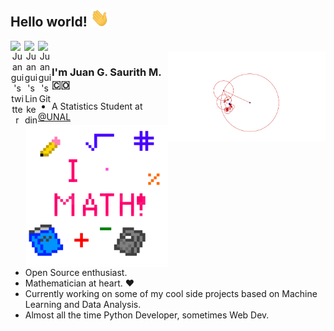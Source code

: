 <!-- This was made by Juan G. Saurith M. -->

## Hello world! <img src="./Hi.gif" width="30px"></h2>

<div align="center" width="100%">
    <a href="https://twitter.com/JuanGSaurithM">
        <img align="left" alt="Juangui's twitter" width="22px" src="https://cdn.jsdelivr.net/npm/simple-icons@v3/icons/twitter.svg" />
    </a>
    <a href="https://www.linkedin.com/in/jsaurith/">
        <img align="left" alt="Juangui's Linkedin" width="22px" src="https://cdn.jsdelivr.net/npm/simple-icons@v3/icons/linkedin.svg" />
    </a>
    <a href="https://github.com/MrZaurik">
        <img align="left" alt="Juangui's Git" width="22px" src="https://cdn.jsdelivr.net/npm/simple-icons@v3/icons/github.svg" />
    </a>
</div>
<br />

<img align="right" width="50%" alt="GIF" src="./cat.gif#gh-light-mode-only" />

<img align="right" width="45%" alt="GIF" src="./math.gif#gh-dark-mode-only" />

### I'm Juan G. Saurith M. 🇨🇴
- A Statistics Student at [@UNAL](https://unal.edu.co/)
- Open Source enthusiast.
- Mathematician at heart. ❤
- Currently working on some of my cool side projects based on Machine Learning and Data Analysis.
- Almost all the time Python Developer, sometimes Web Dev.

